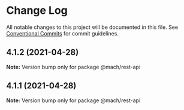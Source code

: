 # Change Log

All notable changes to this project will be documented in this file.
See [Conventional Commits](https://conventionalcommits.org) for commit guidelines.

## 4.1.2 (2021-04-28)

**Note:** Version bump only for package @mach/rest-api





## 4.1.1 (2021-04-28)

**Note:** Version bump only for package @mach/rest-api
